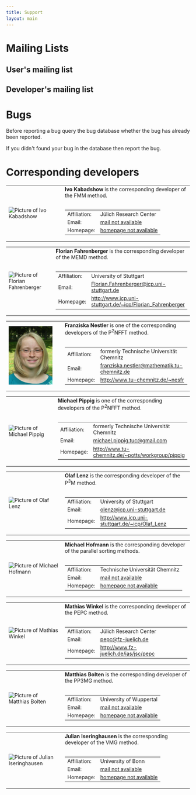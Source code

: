 ```yaml
---
title: Support
layout: main
---
```


Mailing Lists
=============

User's mailing list
-------------------

Developer's mailing list
------------------------

Bugs
====

Before reporting a bug query the bug database whether the bug has already been reported.

If you didn't found your bug in the database then report the bug.

Corresponding developers
========================

<!--
This is a list of the corresponding developers of
- [FMM](#contact:fmm)
- [MEMD](#contact:memd)
- [P<sup>2</sup>NFFT](#contact:p2nfft)
- [P<sup>3</sup>M](#contact:p3m)
- [PEPC](#contact:pepc)
- [PP3MG](#contact:pp3mg)
- [VMG](#contact:vmg)
-->

<table border='0' cellpadding='10'><tr>
  <td width="140">
    <img src='files/pic/unknown.jpg' alt='Picture of Ivo Kabadshow' height='160' width='120' border='0'/>
    <a id="contact:fmm"></a>
  </td><td valign="top">
    <b>Ivo Kabadshow</b> is the corresponding developer of the FMM method.<br /><br />
    <table border='0' cellpadding='3'><tr>
      <td> Affiliation: </td>
      <td> J&uuml;lich Research Center </td>
    </tr><tr>
      <td> Email: </td>
      <td> <a href="mailto:mail">mail not available</a> </td>
    </tr><tr>
      <td> Homepage: </td>
      <td> <a href="homepage">homepage not available</a> </td>
    </tr></table>
  </td>
</tr></table>

<table border='0' cellpadding='10'><tr>
  <td width="140">
    <img src='files/pic/ffahrenberger.jpg' alt='Picture of Florian Fahrenberger' height='160' width='120' border='0'/>
    <a id="contact:memd"></a>
  </td><td valign="top">
    <b>Florian Fahrenberger</b> is the corresponding developer of the MEMD method.<br /><br />
    <table border='0' cellpadding='3'><tr>
      <td> Affiliation: </td>
      <td> University of Stuttgart </td>
    </tr><tr>
      <td> Email: </td>
      <td> <a href="mailto:Florian.Fahrenberger@icp.uni-stuttgart.de">Florian.Fahrenberger@icp.uni-stuttgart.de</a> </td>
    </tr><tr>
      <td> Homepage: </td>
      <td> <a href="http://www.icp.uni-stuttgart.de/~icp/Florian_Fahrenberger">http://www.icp.uni-stuttgart.de/~icp/Florian_Fahrenberger</a> </td>
    </tr></table>
  </td>
</tr></table>

<table border='0' cellpadding='10'><tr>
  <td width="140">
    <img src='files/pic/fnestler.jpg' alt='Picture of Franziska Nestler' height='160' width='120' border='0'/>
    <a id="contact:p2nfft"></a>
  </td><td valign="top">
    <b>Franziska Nestler</b> is one of the corresponding developers of the P<sup>2</sup>NFFT method.<br /><br />
    <table border='0' cellpadding='3'><tr>
      <td> Affiliation: </td>
      <td> formerly Technische Universit&auml;t Chemnitz </td>
    </tr><tr>
      <td> Email: </td>
      <td> <a href="mailto:franziska.nestler@mathematik.tu-chemnitz.de">franziska.nestler@mathematik.tu-chemnitz.de</a> </td>
    </tr><tr>
      <td> Homepage: </td>
      <td> <a href="http://www.tu-chemnitz.de/~nesfr">http://www.tu-chemnitz.de/~nesfr</a> </td>
    </tr></table>
  </td>
</tr></table>

<table border='0' cellpadding='10'><tr>
  <td width="140">
    <img src='files/pic/mpippig.jpg' alt='Picture of Michael Pippig' height='160' width='120' border='0'/>
    <a id="contact:p2nfft"></a>
  </td><td valign="top">
    <b>Michael Pippig</b> is one of the corresponding developers of the P<sup>2</sup>NFFT method.<br /><br />
    <table border='0' cellpadding='3'><tr>
      <td> Affiliation: </td>
      <td> formerly Technische Universit&auml;t Chemnitz </td>
    </tr><tr>
      <td> Email: </td>
      <td> <a href="mailto:michael.pippig.tuc@gmail.com">michael.pippig.tuc@gmail.com</a> </td>
    </tr><tr>
      <td> Homepage: </td>
      <td> <a href="http://www.tu-chemnitz.de/~potts/workgroup/pippig">http://www.tu-chemnitz.de/~potts/workgroup/pippig</a> </td>
    </tr></table>
  </td>
</tr></table>

<table border='0' cellpadding='10'><tr>
  <td width="140">
    <img src='files/pic/olenz.jpg' alt='Picture of Olaf Lenz' height='160' width='120' border='0'/>
    <a id="contact:p3m"></a>
  </td><td valign="top">
    <b>Olaf Lenz</b> is the corresponding developer of the P<sup>3</sup>M method.<br /><br />
    <table border='0' cellpadding='3'><tr>
      <td> Affiliation: </td>
      <td> University of Stuttgart </td>
    </tr><tr>
      <td> Email: </td>
      <td> <a href="mailto:olenz@icp.uni-stuttgart.de">olenz@icp.uni-stuttgart.de</a> </td>
    </tr><tr>
      <td> Homepage: </td>
      <td> <a href="http://www.icp.uni-stuttgart.de/~icp/Olaf_Lenz">http://www.icp.uni-stuttgart.de/~icp/Olaf_Lenz</a> </td>
    </tr></table>
  </td>
</tr></table>

<table border='0' cellpadding='10'><tr>
  <td width="140">
    <img src='files/pic/unknown.jpg' alt='Picture of Michael Hofmann' height='160' width='120' border='0'/>
    <a id="contact:psort"></a>
  </td><td valign="top">
    <b>Michael Hofmann</b> is the corresponding developer of the parallel sorting methods.<br /><br />
    <table border='0' cellpadding='3'><tr>
      <td> Affiliation: </td>
      <td> Technische Universit&auml;t Chemnitz </td>
    </tr><tr>
      <td> Email: </td>
      <td> <a href="mailto:mail">mail not available</a> </td>
    </tr><tr>
      <td> Homepage: </td>
      <td> <a href="homepage">homepage not available</a> </td>
    </tr></table>
  </td>
</tr></table>

<table border='0' cellpadding='10'><tr>
  <td width="140">
    <img src='http://www.fz-juelich.de/SharedDocs/Bilder/IAS/JSC/EN/staff/winkel_m.jpg?__blob=normal' alt='Picture of Mathias Winkel' width='120' border='0'/>
    <a id="contact:pepc"></a>
  </td><td valign="top">
    <b>Mathias Winkel</b> is the corresponding developer of the PEPC method.<br /><br />
    <table border='0' cellpadding='3'><tr>
      <td> Affiliation: </td>
      <td> J&uuml;lich Research Center </td>
    </tr><tr>
      <td> Email: </td>
      <td> <a href="mailto:pepc@fz-juelich.de">pepc@fz-juelich.de</a> </td>
    </tr><tr>
      <td> Homepage: </td>
      <td> <a href="http://www.fz-juelich.de/ias/jsc/pepc">http://www.fz-juelich.de/ias/jsc/pepc</a> </td>
    </tr></table>
  </td>
</tr></table>

<table border='0' cellpadding='10'><tr>
  <td width="140">
    <img src='files/pic/unknown.jpg' alt='Picture of Matthias Bolten' height='160' width='120' border='0'/>
    <a id="contact:pp3mg"></a>
  </td><td valign="top">
    <b>Matthias Bolten</b> is the corresponding developer of the PP3MG method.<br /><br />
    <table border='0' cellpadding='3'><tr>
      <td> Affiliation: </td>
      <td> University of Wuppertal </td>
    </tr><tr>
      <td> Email: </td>
      <td> <a href="mailto:mail">mail not available</a> </td>
    </tr><tr>
      <td> Homepage: </td>
      <td> <a href="homepage">homepage not available</a> </td>
    </tr></table>
  </td>
</tr></table>

<table border='0' cellpadding='10'><tr>
  <td width="140">
    <img src='files/pic/unknown.jpg' alt='Picture of Julian Iseringhausen' height='160' width='120' border='0'/>
    <a id="contact:vmg"></a>
  </td><td valign="top">
    <b>Julian Iseringhausen</b> is the corresponding developer of the VMG method.<br /><br />
    <table border='0' cellpadding='3'><tr>
      <td> Affiliation: </td>
      <td> University of Bonn </td>
    </tr><tr>
      <td> Email: </td>
      <td> <a href="mailto:mail">mail not available</a> </td>
    </tr><tr>
      <td> Homepage: </td>
      <td> <a href="homepage">homepage not available</a> </td>
    </tr></table>
  </td>
</tr></table>




